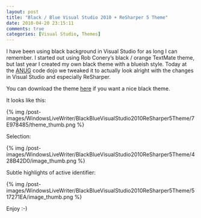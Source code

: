 ```yaml
---
layout: post
title: "Black / Blue Visual Studio 2010 + ReSharper 5 Theme"
date: 2010-04-20 23:15:11
comments: true
categories: [Visual Studio, Themes]
---
```

I have been using black background in Visual Studio for as long I can remember. I started out using Rob Conery’s black / orange TextMate theme, but last year I created my own black theme with a blueish style. Today at the [ANUG](http://www.anug.dk) code dojo we tweaked it to actually look alright with the changes in Visual Studio and especially ReSharper.
  
You can download the theme [here](/files/RKL-blue-theme-vs2010-2010-04-20.zip) if you want a nice black theme.
  
It looks like this:
  
{% img /post-images/WindowsLiveWriter/BlackBlueVisualStudio2010ReSharper5Theme/7E978485/theme_thumb.png %} 
  
Selection:
  
{% img /post-images/WindowsLiveWriter/BlackBlueVisualStudio2010ReSharper5Theme/428B42D0/image_thumb.png %} 
  
Subtle highlights of active identifier:
  
{% img /post-images/WindowsLiveWriter/BlackBlueVisualStudio2010ReSharper5Theme/517271EA/image_thumb.png %} 
  
Enjoy :-)
